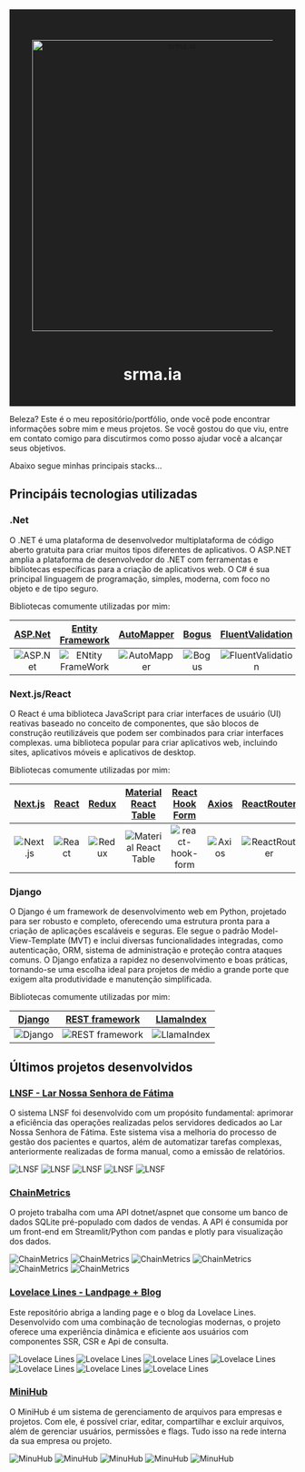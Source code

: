 <div style="background-color: #212121; padding: 20px;">
  <p align="center" style="background-color: #212121; padding: 20px;">
    <img src="./docs/icons/srma.ia.png" width="512px" align="center" alt="srma.ia" />
    <h1 style="color: #ffffff;" align="center">srma.ia</h1>
  </p>
</div>

Beleza? Este é o meu repositório/portfólio, onde você pode encontrar informações sobre mim e meus projetos. Se você gostou do que viu, entre em contato comigo para discutirmos como posso ajudar você a alcançar seus objetivos.

Abaixo segue minhas principais stacks...

## Principáis tecnologias utilizadas

### .Net

O .NET é uma plataforma de desenvolvedor multiplataforma de código aberto gratuita para criar muitos tipos diferentes de aplicativos. O ASP.NET amplia a plataforma de desenvolvedor do .NET com ferramentas e bibliotecas específicas para a criação de aplicativos web. O C# é sua principal linguagem de programação, simples, moderna, com foco no objeto e de tipo seguro. 

Bibliotecas comumente utilizadas por mim:

| [ASP.Net](https://www.nuget.org/packages/Microsoft.AspNetCore.OpenApi) | [Entity Framework](https://www.nuget.org/packages/Microsoft.EntityFrameworkCore) | [AutoMapper](https://www.nuget.org/packages/AutoMapper) | [Bogus](https://www.nuget.org/packages/Bogus) | [FluentValidation](https://www.nuget.org/packages/FluentValidation) | [Serilog](https://www.nuget.org/packages/Serilog) | [xunit](https://www.nuget.org/packages/xunit) | [FastReports](https://www.nuget.org/packages/FastReport.OpenSource) | [JWT](https://www.nuget.org/packages/Microsoft.AspNetCore.Authentication.JwtBearer)
|:--:|:--:|:--:|:--:|:--:|:--:|:--:|:--:|:--:|
| ![ASP.Net](./docs/icons/net-framework.png)| ![ENtity FrameWork](./docs/icons/entity-framework.png) | ![AutoMapper](./docs/icons/automapper.png) | ![Bogus](./docs/icons/bogus.png) | ![FluentValidation](./docs/icons/fluentvalidation.png) | ![Serilog](./docs/icons/serilog.png) | ![xunit](./docs/icons/xunit.png) | ![FastReports](./docs/icons/fastreports.png) | ![JWT](./docs/icons/jwt.png)

### Next.js/React

O React é uma biblioteca JavaScript para criar interfaces de usuário (UI) reativas baseado no conceito de componentes, que são blocos de construção reutilizáveis que podem ser combinados para criar interfaces complexas. uma biblioteca popular para criar aplicativos web, incluindo sites, aplicativos móveis e aplicativos de desktop.

Bibliotecas comumente utilizadas por mim:


| [Next.js](https://nextjs.org/) | [React](https://react.dev/) | [Redux](https://redux.js.org/) | [Material React Table](https://material-react-table.com/) | [React Hook Form](https://www.npmjs.com/package/react-hook-form) | [Axios](https://www.npmjs.com/package/axios) | [ReactRouter](https://www.npmjs.com/package/react-router-dom) | [Prisma](https://www.prisma.io/) | [MUI](https://www.npmjs.com/package/@mui/material) | [Jest](https://jestjs.io/) | [Babel](https://babeljs.io/)| [ESLint](https://www.npmjs.com/package/eslint) | [Zod](https://zod.dev/) | [JWT-Decoder](https://www.npmjs.com/package/jwt-decode) | [React Icons](https://react-icons.github.io/react-icons/) | [Unform](https://www.npmjs.com/package/@unform/core) | [Fuse.js](https://www.fusejs.io/)
|:--:|:--:|:--:|:--:|:--:|:--:|:--:|:--:|:--:|:--:|:--:|:--:|:--:|:--:|:--:|:--:|:--:|
![Next.js](./docs/icons/nextjs.png) | ![React](./docs/icons/react.png) | ![Redux](./docs/icons/redux.png) | ![Material React Table](./docs/icons/material-react-table.png) | ![react-hook-form](./docs/icons/react-hook-form.png) | ![Axios](./docs/icons/axios.png) | ![ReactRouter](./docs/icons/react-router.png) | ![Prisma](./docs/icons/prisma.png) | ![MUI](./docs/icons/mui.png) | ![Jest](./docs/icons/jestjs.png) | ![Babel](./docs/icons/babel.png)| ![ESLint](./docs/icons/eslint.png) | ![Zod](./docs/icons/zod.png) | ![JWT Decoder](./docs/icons/jwt.png) | ![React Icons](./docs/icons/react-icons.png) | ![Unform](./docs/icons/unform.png) | ![Fuse.js](./docs/icons/fusejs.png) 

### Django
O Django é um framework de desenvolvimento web em Python, projetado para ser robusto e completo, oferecendo uma estrutura pronta para a criação de aplicações escaláveis e seguras. Ele segue o padrão Model-View-Template (MVT) e inclui diversas funcionalidades integradas, como autenticação, ORM, sistema de administração e proteção contra ataques comuns. O Django enfatiza a rapidez no desenvolvimento e boas práticas, tornando-se uma escolha ideal para projetos de médio a grande porte que exigem alta produtividade e manutenção simplificada.

Bibliotecas comumente utilizadas por mim:

| [Django](https://www.djangoproject.com/) | [REST framework](https://www.django-rest-framework.org/) | [LlamaIndex](https://docs.llamaindex.ai/en/stable/)
|:--:|:--:|:--:|
![Django](./docs/icons/django.png) | ![REST framework](./docs/icons/restframework.png) | ![LlamaIndex](./docs/icons/llamaindex.png)

## Últimos projetos desenvolvidos

### [LNSF - Lar Nossa Senhora de Fátima](https://github.com/LovelaceLines/LNSF/blob/development)

O sistema LNSF foi desenvolvido com um propósito fundamental: aprimorar a eficiência das operações realizadas pelos servidores dedicados ao Lar Nossa Senhora de Fátima. Este sistema visa a melhoria do processo de gestão dos pacientes e quartos, além de automatizar tarefas complexas, anteriormente realizadas de forma manual, como a emissão de relatórios.

![LNSF](https://github.com/LovelaceLines/LNSF/blob/development/docs/screenshots/UI%20-%20Login.png?raw=true)
![LNSF](https://github.com/LovelaceLines/LNSF/blob/development/docs/screenshots/Api%20-%20Swagger.png?raw=true)
![LNSF](https://github.com/LovelaceLines/LNSF/blob/development/docs/screenshots/UI%20-%20Page.png?raw=true)
![LNSF](https://github.com/LovelaceLines/LNSF/blob/development/docs/screenshots/UI%20-%20Table.png?raw=true)
![LNSF](https://github.com/LovelaceLines/LNSF/blob/development/docs/screenshots/UI%20-%20Form.png?raw=true)

### [ChainMetrics](https://github.com/usrmaia/ChainMetrics)

O projeto trabalha com uma API dotnet/aspnet que consome um banco de dados SQLite pré-populado com dados de vendas. A API é consumida por um front-end em Streamlit/Python com pandas e plotly para visualização dos dados.

![ChainMetrics](https://github.com/usrmaia/ChainMetrics/blob/main/docs/screenshots/Captura%20de%20tela%202025-01-29%20062042.png?raw=true)
![ChainMetrics](https://github.com/usrmaia/ChainMetrics/blob/main/docs/screenshots/Captura%20de%20tela%202025-01-29%20062047.png?raw=true)
![ChainMetrics](https://github.com/usrmaia/ChainMetrics/blob/main/docs/screenshots/Captura%20de%20tela%202025-01-29%20062101.png?raw=true)
![ChainMetrics](https://github.com/usrmaia/ChainMetrics/blob/main/docs/screenshots/Captura%20de%20tela%202025-01-29%20062139.png?raw=true)
![ChainMetrics](https://github.com/usrmaia/ChainMetrics/blob/main/docs/screenshots/Captura%20de%20tela%202025-01-29%20062149.png?raw=true)
![ChainMetrics](https://github.com/usrmaia/ChainMetrics/blob/main/docs/screenshots/Captura%20de%20tela%202025-01-29%20062214.png?raw=true)


### [Lovelace Lines - Landpage + Blog](https://github.com/LovelaceLines/lovelacelines/tree/development)

Este repositório abriga a landing page e o blog da Lovelace Lines. Desenvolvido com uma combinação de tecnologias modernas, o projeto oferece uma experiência dinâmica e eficiente aos usuários com componentes SSR, CSR e Api de consulta.

![Lovelace Lines](https://github.com/LovelaceLines/lovelacelines/blob/development/docs/images/Captura%20de%20tela%202024-03-11%20201831.png?raw=true)
![Lovelace Lines](https://github.com/LovelaceLines/lovelacelines/blob/development/docs/images/Captura%20de%20tela%202024-03-11%20201844.png?raw=true)
![Lovelace Lines](https://github.com/LovelaceLines/lovelacelines/blob/development/docs/images/Captura%20de%20tela%202024-03-11%20201858.png?raw=true)
![Lovelace Lines](https://github.com/LovelaceLines/lovelacelines/blob/development/docs/images/Captura%20de%20tela%202024-03-11%20201916.png?raw=true)
![Lovelace Lines](https://github.com/LovelaceLines/lovelacelines/blob/development/docs/images/Captura%20de%20tela%202024-03-11%20201924.png?raw=true)
![Lovelace Lines](https://github.com/LovelaceLines/lovelacelines/blob/development/docs/images/Captura%20de%20tela%202024-03-11%20201929.png?raw=true)
![Lovelace Lines](https://github.com/LovelaceLines/lovelacelines/blob/development/docs/images/Captura%20de%20tela%202024-03-11%20201957.png?raw=true)

### [MiniHub](https://github.com/usrmaia/MiniHub)

O MiniHub é um sistema de gerenciamento de arquivos para empresas e projetos. Com ele, é possível criar, editar, compartilhar e excluir arquivos, além de gerenciar usuários, permissões e flags. Tudo isso na rede interna da sua empresa ou projeto.

![MinuHub](https://github.com/usrmaia/MiniHub/blob/main/docs/screenshots/UI%2001.png?raw=true)
![MinuHub](https://github.com/usrmaia/MiniHub/blob/main/docs/screenshots/UI%2004.png?raw=true)
![MinuHub](https://github.com/usrmaia/MiniHub/blob/main/docs/screenshots/UI%2006.png?raw=true)
![MinuHub](https://github.com/usrmaia/MiniHub/blob/main/docs/screenshots/UI%2007.png?raw=true)
![MinuHub](https://github.com/usrmaia/MiniHub/blob/main/docs/screenshots/API%20Swagger%20-%2001.png?raw=true)
